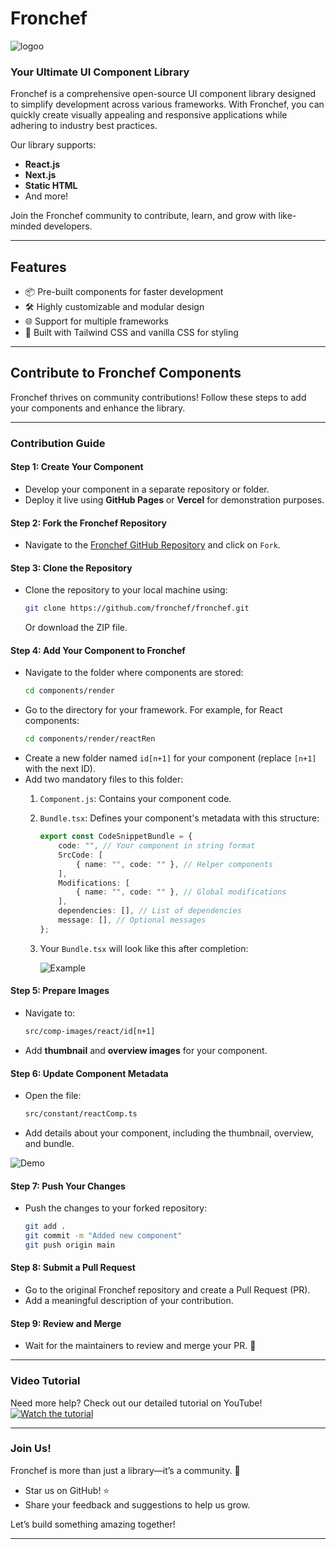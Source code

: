 # **Fronchef**

![logoo](https://github.com/user-attachments/assets/9d425b7a-9a8b-4cf3-9cf1-73461649d199)

### **Your Ultimate UI Component Library**  
Fronchef is a comprehensive open-source UI component library designed to simplify development across various frameworks. With Fronchef, you can quickly create visually appealing and responsive applications while adhering to industry best practices.  

Our library supports:  
- **React.js**
- **Next.js**
- **Static HTML**
- And more!  

Join the Fronchef community to contribute, learn, and grow with like-minded developers.  

---

## **Features**  
- 📦 Pre-built components for faster development  
- 🛠️ Highly customizable and modular design  
- 🌐 Support for multiple frameworks  
- 🎨 Built with Tailwind CSS and vanilla CSS for styling  

---

## **Contribute to Fronchef Components**  
Fronchef thrives on community contributions! Follow these steps to add your components and enhance the library.  

---

### **Contribution Guide**

#### Step 1: **Create Your Component**  
- Develop your component in a separate repository or folder.  
- Deploy it live using **GitHub Pages** or **Vercel** for demonstration purposes.

#### Step 2: **Fork the Fronchef Repository**  
- Navigate to the [Fronchef GitHub Repository](#) and click on `Fork`.

#### Step 3: **Clone the Repository**  
- Clone the repository to your local machine using:  
  ```bash
  git clone https://github.com/fronchef/fronchef.git
  ```
  Or download the ZIP file.

#### Step 4: **Add Your Component to Fronchef**  
- Navigate to the folder where components are stored:  
  ```bash
  cd components/render
  ```
- Go to the directory for your framework. For example, for React components:  
  ```bash
  cd components/render/reactRen
  ```
- Create a new folder named `id[n+1]` for your component (replace `[n+1]` with the next ID).  
- Add two mandatory files to this folder:  
  1. `Component.js`: Contains your component code.  
  2. `Bundle.tsx`: Defines your component's metadata with this structure:  
     ```typescript
     export const CodeSnippetBundle = {
         code: "", // Your component in string format
         SrcCode: [
             { name: "", code: "" }, // Helper components
         ],
         Modifications: [
             { name: "", code: "" }, // Global modifications
         ],
         dependencies: [], // List of dependencies
         message: [], // Optional messages
     };
     ```

  2. Your `Bundle.tsx` will look like this after completion:  
     
     ![Example](https://github.com/user-attachments/assets/e3ae1895-350d-4691-a2e5-aed111dc55c7)


#### Step 5: **Prepare Images**  
- Navigate to:  
  ```bash
  src/comp-images/react/id[n+1]
  ```
- Add **thumbnail** and **overview images** for your component.

#### Step 6: **Update Component Metadata**  
- Open the file:  
  ```bash
  src/constant/reactComp.ts
  ```
- Add details about your component, including the thumbnail, overview, and bundle.

![Demo](https://github.com/user-attachments/assets/e6abbe41-6a1f-45c2-a680-8db4a410d2cf)

#### Step 7: **Push Your Changes**  
- Push the changes to your forked repository:  
  ```bash
  git add .
  git commit -m "Added new component"
  git push origin main
  ```

#### Step 8: **Submit a Pull Request**  
- Go to the original Fronchef repository and create a Pull Request (PR).  
- Add a meaningful description of your contribution.

#### Step 9: **Review and Merge**  
- Wait for the maintainers to review and merge your PR. 🎉

---

### **Video Tutorial**  
Need more help? Check out our detailed tutorial on YouTube!  
[![Watch the tutorial](https://github.com/user-attachments/assets/9d425b7a-9a8b-4cf3-9cf1-73461649d199)](https://www.youtube.com)


---

### **Join Us!**  
Fronchef is more than just a library—it’s a community. 🌟  
- Star us on GitHub! ⭐    
- Share your feedback and suggestions to help us grow.  

Let’s build something amazing together!  

--- 
